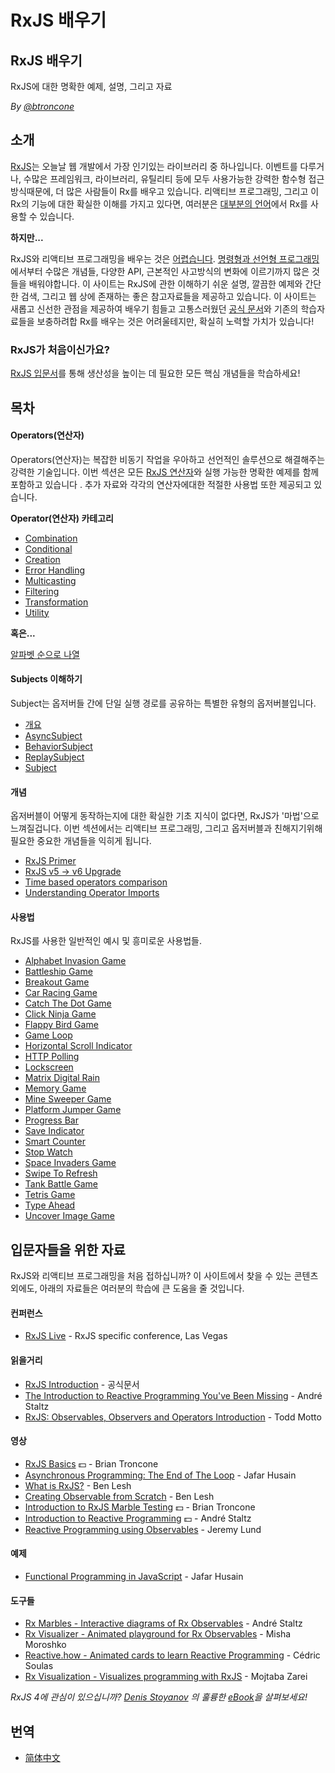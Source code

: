 # RxJS 배우기

## RxJS 배우기

RxJS에 대한 명확한 예제, 설명, 그리고 자료

_By_ [_@btroncone_](https://twitter.com/BTroncone)

## 소개

[RxJS](https://github.com/ReactiveX/rxjs)는 오늘날 웹 개발에서 가장 인기있는 라이브러리 중 하나입니다. 이벤트를 다루거나, 수많은 프레임워크, 라이브러리, 유틸리티 등에 모두 사용가능한 강력한 함수형 접근방식때문에, 더 많은 사람들이 Rx를 배우고 있습니다. 리액티브 프로그래밍, 그리고 이 Rx의 기능에 대한 확실한 이해를 가지고 있다면, 여러분은 [대부분의 언어](http://reactivex.io/languages.html)에서 Rx를 사용할 수 있습니다.

**하지만...**

RxJS와 리액티브 프로그래밍을 배우는 것은 [어렵습니다](https://twitter.com/hoss/status/742643506536153088). [명령형과 선언형 프로그래밍](https://tylermcginnis.com/imperative-vs-declarative-programming/)에서부터 수많은 개념들, 다양한 API, 근본적인 사고방식의 변화에 이르기까지 많은 것들을 배워야합니다. 이 사이트는 RxJS에 관한 이해하기 쉬운 설명, 깔끔한 예제와 간단한 검색, 그리고 웹 상에 존재하는 좋은 참고자료들을 제공하고 있습니다. 이 사이트는 새롭고 신선한 관점을 제공하여 배우기 힘들고 고통스러웠던 [공식 문서](http://reactivex.io/rxjs/)와 기존의 학습자료들을 보충하려합 Rx를 배우는 것은 어려울테지만, 확실히 노력할 가치가 있습니다!

### RxJS가 처음이신가요?

[RxJS 입문서](learn-rxjs/concepts/rxjs-primer.md)를 통해 생산성을 높이는 데 필요한 모든 핵심 개념들을 학습하세요!

## 목차

#### Operators\(연산자\)

Operators\(연산자\)는 복잡한 비동기 작업을 우아하고 선언적인 솔루션으로 해결해주는 강력한 기술입니다. 이번 섹션은 모든 [RxJS 연산자](learn-rxjs/operators/)와 실행 가능한 명확한 예제를 함께 포함하고 있습니다 . 추가 자료와 각각의 연산자에대한 적절한 사용법 또한 제공되고 있습니다.

**Operator\(연산자\) 카테고리**

* [Combination](learn-rxjs/operators/combination/)
* [Conditional](learn-rxjs/operators/conditional/)
* [Creation](learn-rxjs/operators/creation/)
* [Error Handling](learn-rxjs/operators/error_handling/)
* [Multicasting](learn-rxjs/operators/multicasting/)
* [Filtering](learn-rxjs/operators/filtering/)
* [Transformation](learn-rxjs/operators/transformation/)
* [Utility](learn-rxjs/operators/utility/)

**혹은...**

[알파벳 순으로 나열](learn-rxjs/operators/complete.md)

#### Subjects 이해하기

Subject는 옵저버들 간에 단일 실행 경로를 공유하는 특별한 유형의 옵저버블입니다.

* [개요](learn-rxjs/subjects/)
* [AsyncSubject](learn-rxjs/subjects/asyncsubject.md)
* [BehaviorSubject](learn-rxjs/subjects/behaviorsubject.md)
* [ReplaySubject](learn-rxjs/subjects/replaysubject.md)
* [Subject](learn-rxjs/subjects/subject.md)

#### 개념

옵저버블이 어떻게 동작하는지에 대한 확실한 기초 지식이 없다면, RxJS가 '마법'으로 느껴질겁니다. 이번 섹션에서는 리액티브 프로그래밍, 그리고 옵저버블과 친해지기위해 필요한 중요한 개념들을 익히게 됩니다.

* [RxJS Primer](learn-rxjs/concepts/rxjs-primer.md)
* [RxJS v5 -&gt; v6 Upgrade](learn-rxjs/concepts/rxjs5-6.md)
* [Time based operators comparison](learn-rxjs/concepts/time-based-operators-comparison.md)
* [Understanding Operator Imports](learn-rxjs/concepts/operator-imports.md)

#### 사용법

RxJS를 사용한 일반적인 예시 및 흥미로운 사용법들.

* [Alphabet Invasion Game](learn-rxjs/recipes/alphabet-invasion-game.md)
* [Battleship Game](learn-rxjs/recipes/battleship-game.md)
* [Breakout Game](learn-rxjs/recipes/breakout-game.md)
* [Car Racing Game](learn-rxjs/recipes/car-racing-game.md)
* [Catch The Dot Game](learn-rxjs/recipes/catch-the-dot-game.md)
* [Click Ninja Game](learn-rxjs/recipes/click-ninja-game.md)
* [Flappy Bird Game](learn-rxjs/recipes/flappy-bird-game.md)
* [Game Loop](learn-rxjs/recipes/gameloop.md)
* [Horizontal Scroll Indicator](learn-rxjs/recipes/horizontal-scroll-indicator.md)
* [HTTP Polling](learn-rxjs/recipes/http-polling.md)
* [Lockscreen](learn-rxjs/recipes/lockscreen.md)
* [Matrix Digital Rain](learn-rxjs/recipes/matrix-digital-rain.md)
* [Memory Game](learn-rxjs/recipes/memory-game.md)
* [Mine Sweeper Game](learn-rxjs/recipes/mine-sweeper-game.md)
* [Platform Jumper Game](learn-rxjs/recipes/platform-jumper-game.md)
* [Progress Bar](learn-rxjs/recipes/progressbar.md)
* [Save Indicator](learn-rxjs/recipes/save-indicator.md)
* [Smart Counter](learn-rxjs/recipes/smartcounter.md)
* [Stop Watch](learn-rxjs/recipes/stop-watch.md)
* [Space Invaders Game](learn-rxjs/recipes/space-invaders-game.md)
* [Swipe To Refresh](learn-rxjs/recipes/swipe-to-refresh.md)
* [Tank Battle Game](learn-rxjs/recipes/tank-battle-game.md)
* [Tetris Game](learn-rxjs/recipes/tetris-game.md)
* [Type Ahead](learn-rxjs/recipes/type-ahead.md)
* [Uncover Image Game](learn-rxjs/recipes/uncover-image-game.md)

## 입문자들을 위한 자료

RxJS와 리액티브 프로그래밍을 처음 접하십니까? 이 사이트에서 찾을 수 있는 콘텐츠 외에도, 아래의 자료들은 여러분의 학습에 큰 도움을 줄 것입니다.

#### 컨퍼런스

* [RxJS Live](https://www.rxjs.live/) - RxJS specific conference, Las Vegas

#### 읽을거리

* [RxJS Introduction](https://rxjs-dev.firebaseapp.com/guide/overview) - 공식문서
* [The Introduction to Reactive Programming You've Been Missing](https://gist.github.com/staltz/868e7e9bc2a7b8c1f754) - André Staltz
* [RxJS: Observables, Observers and Operators Introduction](https://ultimatecourses.com/blog/rxjs-observables-observers-operators) - Todd Motto

#### 영상

* [RxJS Basics](https://ultimatecourses.com/courses/rxjs?ref=4) 💵 - Brian Troncone
* [Asynchronous Programming: The End of The Loop](https://egghead.io/courses/mastering-asynchronous-programming-the-end-of-the-loop) - Jafar Husain
* [What is RxJS?](https://egghead.io/lessons/rxjs-what-is-rxjs) - Ben Lesh
* [Creating Observable from Scratch](https://egghead.io/lessons/rxjs-creating-observable-from-scratch) - Ben Lesh
* [Introduction to RxJS Marble Testing](https://egghead.io/lessons/rxjs-introduction-to-rxjs-marble-testing) 💵 - Brian Troncone
* [Introduction to Reactive Programming](https://egghead.io/courses/introduction-to-reactive-programming) 💵 - André Staltz
* [Reactive Programming using Observables](https://www.youtube.com/watch?v=HT7JiiqnYYc&feature=youtu.be) - Jeremy Lund

#### 예제

* [Functional Programming in JavaScript](http://reactivex.io/learnrx/) - Jafar Husain

#### 도구들

* [Rx Marbles - Interactive diagrams of Rx Observables](http://rxmarbles.com/) - André Staltz
* [Rx Visualizer - Animated playground for Rx Observables](https://rxviz.com) - Misha Moroshko
* [Reactive.how - Animated cards to learn Reactive Programming](http://reactive.how) - Cédric Soulas
* [Rx Visualization - Visualizes programming with RxJS](https://fingerpich.github.io/rx-visualization/) - Mojtaba Zarei

_RxJS 4에 관심이 있으십니까?_ [_Denis Stoyanov_](https://github.com/xgrommx) _의 훌륭한_ [_eBook_](https://xgrommx.github.io/rx-book/)_을 살펴보세요!_

## 번역

* [简体中文](https://rxjs-cn.github.io/learn-rxjs-operators)

